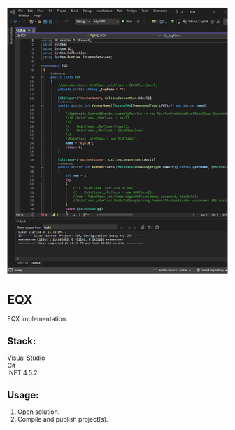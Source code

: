 ![Preview](Preview.png?raw=true "Preview")

# EQX

EQX implementation.

## Stack:

Visual Studio\
C#\
.NET 4.5.2

## Usage:

1. Open solution.
2. Compile and publish project(s).
